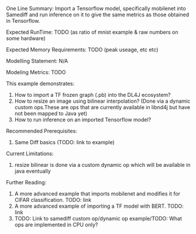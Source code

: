 One Line Summary:
Import a Tensorflow model, specifically mobilenet into Samediff and run inference on it to give the same metrics as those obtained in Tensorflow.

Expected RunTime:
TODO (as ratio of mnist example & raw numbers on some hardware)

Expected Memory Requirements:
TODO (peak useage, etc etc)

Modelling Statement:
N/A

Modeling Metrics:
TODO

This example demonstrates:
1) How to import a TF frozen graph (.pb) into the DL4J ecosystem?
2) How to resize an image using bilinear interpolation? (Done via a dynamic custom ops.These are ops that are currently available in libnd4j but have not been mapped to Java yet)
3) How to run inference on an imported Tensorflow model?

Recommended Prerequisites:
1) Same Diff basics (TODO: link to example)

Current Limitations:
1) resize bilinear is done via a custom dynamic op which will be available in java eventually

Further Reading:
1) A more advanced example that imports mobilenet and modifies it for CIFAR classification. TODO: link
2) A more advanced example of importing a TF model with BERT. TODO: link
3) TODO: Link to samediff custom op/dynamic op example/TODO: What ops are implemented in CPU only?
